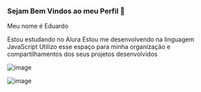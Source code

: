 ### Sejam Bem Vindos ao meu Perfil 💙

Meu nome é Eduardo

Estou estudando no Alura
Estou me desenvolvendo na linguagem JavaScript
Utilizo esse espaço para minha organização e compartilhamentos dos seus projetos desenvolvidos

![image](https://github.com/user-attachments/assets/5a0609cd-0176-475a-b998-6680200bcd06)

![image](https://github.com/user-attachments/assets/756914bd-fd26-400c-8d2a-9a8fe008c65d)
